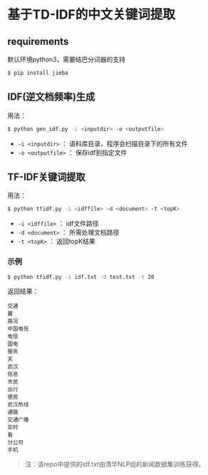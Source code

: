 # 基于TD-IDF的中文关键词提取

## requirements

默认环境python3，需要结巴分词器的支持

```bash
$ pip install jieba
```

## IDF(逆文档频率)生成

用法：

```bash
$ python gen_idf.py -i <inputdir> -o <outputfile>
```

- `-i <inputdir>`   ： 语料库目录，程序会扫描目录下的所有文件
- `-o <outputfile>` ： 保存idf到指定文件

## TF-IDF关键词提取

用法：

```bash
$ python tfidf.py -i <idffile> -d <document> -t <topK>
```
- `-i <idffile>`  ： idf文件路径
- `-d <document>` ： 所需处理文档路径
- `-t <topK>`     ： 返回topK结果

### 示例

```bash
$ python tfidf.py -i idf.txt -d test.txt -t 20
```

返回结果：

```
交通
翼
路况
中国电信
电信
国电
服务
天
武汉
信息
市民
出行
便民
武汉热线
通路
交通广播
实时
看
分公司
手机
```

> 注：该repo中提供的idf.txt由清华NLP组的新闻数据集训练获得。



